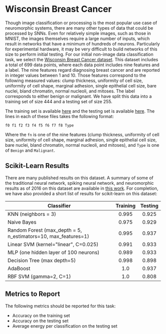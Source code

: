 # Wisconsin Breast Cancer

 Though image classification or processing is the most popular use case of neuromorphic systems, there are many other types of data that could be processed by SNNs.  Even for relatively simple images, such as those in MNIST, the images themselves require a large number of inputs, which result in networks that have a minimum of hundreds of neurons.  Particularly for experimental hardware, it may be very difficult to build networks of this size to perform initial testing.  For our initial non-image data classification task, we select the [Wisconsin Breast Cancer dataset](https://archive.ics.uci.edu/ml/datasets/Breast+Cancer+Wisconsin+\%28Original\%29). This dataset includes a total of 699 data points, where each data point includes nine features and a label.  The nine features regard diagnosing breast cancer and are reported in integer values between 1 and 10.  Those features correspond to the following measured values: clump thickness, uniformity of cell size, uniformity of cell shape, marginal adhesion, single epithelial cell size, bare nuclei, bland chromatin, normal nucleoli, and mitoses.  The label corresponds to either benign or malignant.  We have split this data into a training set of size 444 and a testing set of size 255.

The training set is available [here](https://github.com/schumancd/neuromorphic-benchmarks/blob/master/wbc/training_wbc.txt) and the testing set is available [here](https://github.com/schumancd/neuromorphic-benchmarks/blob/master/wbc/testing_wbc.txt). The lines in each of these files takes the following format:

`f0 f1 f2 f3 f4 f5 f6 f7 f8 Type`

Where the `fn` is one of the nine features (clump thickness, uniformity of cell size, uniformity of cell shape, marginal adhesion, single epithelial cell size, bare nuclei, bland chromatin, normal nucleoli, and mitoses), and `Type` is one of `Benign` and `Malignant`.

## Scikit-Learn Results

There are many published results on this dataset.  A summary of some of the traditional neural network, spiking neural network, and neuromorphic results as of 2016 on this dataset are available in [this work](http://neuromorphic.eecs.utk.edu/publications/2016-07-01-an-evolutionary-optimization-framework-for-neural-networks-and-neuromorphic-architectures/).  For completion, we have also provided a short list of results for scikit-learn on this dataset:


| Classifier | Training | Testing |
| --- | :---: | :---: |
| KNN (neighbors = 3) | 0.995 | 0.925 |
| Naive Bayes | 0.975 | 0.929 |
| Random Forest (max_depth = 5, n_estimators=10, max_features=1) | 0.995 | 0.937 | 
| Linear SVM (kernel="linear", C=0.025) | 0.991 | 0.933 |
| MLP (one hidden layer of 100 neurons) | 0.989 | 0.933 | 
| Decision Tree (max depth=5) | 0.998 | 0.898 |
| AdaBoost | 1.0 | 0.937 | 
| RBF SVM (gamma=2, C=1) | 1.0 | 0.808 |

## Metrics to Report

The following metrics should be reported for this task:
- Accuracy on the training set
- Accuracy on the testing set
- Average energy per classification on the testing set
